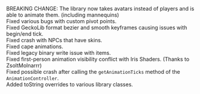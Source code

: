 BREAKING CHANGE: The library now takes avatars instead of players and is able to animate them. (including mannequins)  
Fixed various bugs with custom pivot points.  
Fixed GeckoLib format bezier and smooth keyframes causing issues with begin/end tick.  
Fixed crash with NPCs that have skins.  
Fixed cape animations.  
Fixed legacy binary write issue with items.  
Fixed first-person animation visibility conflict with Iris Shaders. (Thanks to ZsoltMolnarrr)  
Fixed possible crash after calling the `getAnimationTicks` method of the `AnimationController`.  
Added toString overrides to various library classes.  